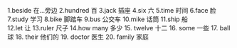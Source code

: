 1.beside  在...旁边
2.hundred  百
3.jack  插座
4.six  六
5.time 时间
6.face  脸
7.study  学习
8.bike  脚踏车
9.bus   公交车
10.mike 话筒
11.ship  船  
12.let  让
13.ruler  尺子
14.how  many  多少
15. twelve  十二
16. some  一些
17. ball  球
18. their  他们的
19. doctor 医生
20. family  家庭